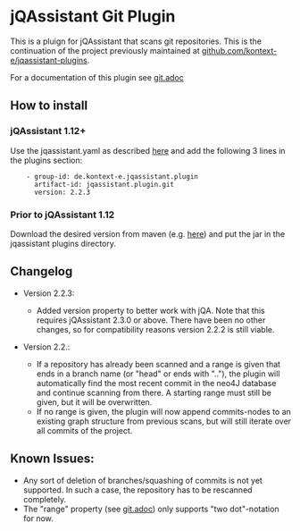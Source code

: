 # jQAssistant Git Plugin

This is a pluign for jQAssistant that scans git repositories. This is the continuation of the project previously maintained at [github.com/kontext-e/jqassistant-plugins](https://github.com/kontext-e/jqassistant-plugins).

For a documentation of this plugin see [git.adoc](src/main/asciidoc/git.adoc)

## How to install
### jQAssistant 1.12+

Use the jqassistant.yaml as described [here](https://jqassistant.github.io/jqassistant/current/) and add the following 3 lines in the plugins section:

```
    - group-id: de.kontext-e.jqassistant.plugin
      artifact-id: jqassistant.plugin.git
      version: 2.2.3
```

### Prior to jQAssistant 1.12

Download the desired version from maven (e.g. [here](https://mvnrepository.com/artifact/de.kontext-e.jqassistant.plugin/jqassistant.plugin.git)) and put the jar in the jqassistant plugins directory.

## Changelog

- Version 2.2.3:
  - Added version property to better work with jQA. Note that this requires jQAssistant 2.3.0 or above. There have been no other changes, so for compatibility reasons version 2.2.2 is still viable.

- Version 2.2.:
  - If a repository has already been scanned and a range is given that ends in a branch name (or "head" or ends with ".."), the plugin will automatically find the most recent commit in the neo4J database and continue scanning from there. A starting range must still be given, but it will be overwritten.
  - If no range is given, the plugin will now append commits-nodes to an existing graph structure from previous scans, but will still iterate over all commits of the project.

## Known Issues:

- Any sort of deletion of branches/squashing of commits is not yet supported. In such a case, the repository has to be rescanned completely.
- The "range" property (see [git.adoc](src/main/asciidoc/git.adoc)) only supports "two dot"-notation for now.